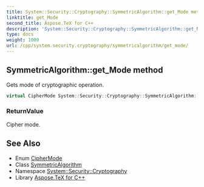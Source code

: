```yaml
---
title: System::Security::Cryptography::SymmetricAlgorithm::get_Mode method
linktitle: get_Mode
second_title: Aspose.TeX for C++
description: 'System::Security::Cryptography::SymmetricAlgorithm::get_Mode method. Gets mode of cryptographic operation in C++.'
type: docs
weight: 1000
url: /cpp/system.security.cryptography/symmetricalgorithm/get_mode/
---
```

## SymmetricAlgorithm::get_Mode method


Gets mode of cryptographic operation.

```cpp
virtual CipherMode System::Security::Cryptography::SymmetricAlgorithm::get_Mode()
```


### ReturnValue

Cipher mode.

## See Also

* Enum [CipherMode](../../ciphermode/)
* Class [SymmetricAlgorithm](../)
* Namespace [System::Security::Cryptography](../../)
* Library [Aspose.TeX for C++](../../../)
